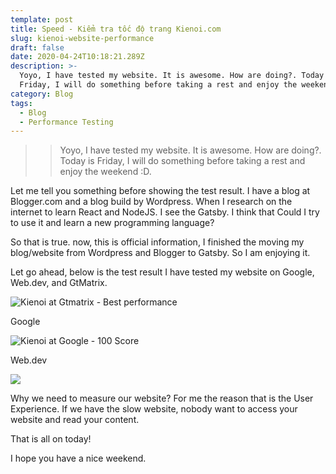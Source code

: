 ```yaml
---
template: post
title: Speed - Kiểm tra tốc độ trang Kienoi.com
slug: kienoi-website-performance
draft: false
date: 2020-04-24T10:18:21.289Z
description: >-
  Yoyo, I have tested my website. It is awesome. How are doing?. Today is
  Friday, I will do something before taking a rest and enjoy the weekend :D.
category: Blog
tags:
  - Blog
  - Performance Testing
---
```

>
>
> > Yoyo, I have tested my website. It is awesome. How are doing?. Today is Friday, I will do something before taking a rest and enjoy the weekend :D.

Let me tell you something before showing the test result.  I have a blog at Blogger.com and a blog build by Wordpress. When I research on the internet to learn React and NodeJS. I see the Gatsby. I think that Could I try to use it and learn a new programming language?

So that is true. now, this is official information, I finished the moving my blog/website from Wordpress and Blogger to Gatsby. So I am enjoying it.

Let go ahead, below is the test result I have tested my website on Google, Web.dev, and GtMatrix.

![Kienoi at Gtmatrix - Best performance](/media/kienoi.com_gtmetrix.com.png "Kienoi at Gtmatrix - Best performance")

Google

![Kienoi at Google - 100 Score](/media/pagespeed-insights-developers.google.com.png "Kienoi at Google - 100 Score")

Web.dev

![](/media/lighthouse-report-lighthouse-dot-webdotdevsite.appspot.com.png)

Why we need to measure our website? For me the reason that is the User Experience. If we have the slow website, nobody want to access your website and read your content. 

That is all on today! 

I hope you have a nice weekend.